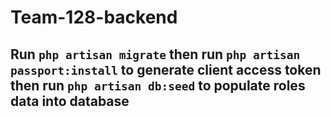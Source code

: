 # Team-128-backend

## Run `php artisan migrate` then run `php artisan passport:install` to generate client access token then run `php artisan db:seed` to populate roles data into database